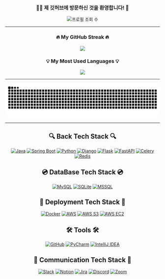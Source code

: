<div align="center">
  <h3>👨‍💻 제 깃허브에 방문하신 것을 환영합니다! 🚀</h3>
  <img src="https://profile-counter.glitch.me/smiinii/count.svg?" alt="프로필 조회 수" />
</div>

---

<h3 align="center">🔥 My GitHub Streak 🔥</h3>
<p align="center">
  <a href="https://github.com/smiinii">
    <img align="center" src="https://github-readme-streak-stats.herokuapp.com/?user=smiinii&theme=radical&center=true" />
  </a>
</p>

<h3 align="center">💡 My Most Used Languages 💡</h3>
<p align="center">
  <a href="https://github.com/smiinii">
    <img align="center" src="https://github-readme-stats.vercel.app/api/top-langs/?username=smiinii&layout=compact&show_icons=true&show_owner=false&hide_title=false&theme=radical&hide=" />
  </a>
</p>

---

<img src="https://raw.githubusercontent.com/smiinii/smiinii/output/snake.svg" alt="Snake animation" />

---

<h2 align="center">🔍 Back Tech Stack 🔍</h2>
<p align="center">
  <a href="#"><img src="https://img.shields.io/badge/Java-007396?style=for-the-badge&logo=java&logoColor=white" alt="Java" /></a>
  <a href="#"><img src="https://img.shields.io/badge/SpringBoot-6DB33F?style=for-the-badge&logo=spring&logoColor=white" alt="Spring Boot" /></a>
  <a href="#"><img src="https://img.shields.io/badge/Python-3776AB?style=for-the-badge&logo=python&logoColor=white" alt="Python" /></a>
  <a href="#"><img src="https://img.shields.io/badge/Django-092E20?style=for-the-badge&logo=django&logoColor=white" alt="Django" /></a>
  <a href="#"><img src="https://img.shields.io/badge/Flask-000000?style=for-the-badge&logo=flask&logoColor=white" alt="Flask" /></a>
  <a href="#"><img src="https://img.shields.io/badge/FastAPI-009688?style=for-the-badge&logo=fastapi&logoColor=white" alt="FastAPI" /></a>
  <a href="#"><img src="https://img.shields.io/badge/Celery-3788C1?style=for-the-badge&logo=celery&logoColor=white" alt="Celery" /></a>
  <a href="#"><img src="https://img.shields.io/badge/Redis-DC382D?style=for-the-badge&logo=redis&logoColor=white" alt="Redis" /></a>
</p>

<h2 align="center">💿 DataBase Tech Stack 💿</h2>
<p align="center">
  <a href="#"><img src="https://img.shields.io/badge/MySQL-4479A1?style=for-the-badge&logo=mysql&logoColor=white" alt="MySQL" /></a>
  <a href="#"><img src="https://img.shields.io/badge/SQLite-003B57?style=for-the-badge&logo=sqlite&logoColor=white" alt="SQLite" /></a>
  <a href="#"><img src="https://img.shields.io/badge/Microsoft%20SQL%20Server-CC2927?style=for-the-badge&logo=microsoft-sql-server&logoColor=white" alt="MSSQL" /></a>
</p>


<h2 align="center">🚀 Deployment Tech Stack 🚀</h2>
<p align="center">
  <a href="#"><img src="https://img.shields.io/badge/Docker-2496ED?style=for-the-badge&logo=docker&logoColor=white" alt="Docker" /></a>
  <a href="#"><img src="https://img.shields.io/badge/AWS-232F3E?style=for-the-badge&logo=amazon-aws&logoColor=white" alt="AWS" /></a>
  <a href="#"><img src="https://img.shields.io/badge/AWS_S3-569A31?style=for-the-badge&logo=amazon-aws&logoColor=white" alt="AWS S3" /></a>
  <a href="#"><img src="https://img.shields.io/badge/AWS_EC2-FF9900?style=for-the-badge&logo=amazon-aws&logoColor=white" alt="AWS EC2" /></a>
</p>

<h2 align="center">🛠 Tools 🛠</h2>
<p align="center">
  <a href="#"><img src="https://img.shields.io/badge/GitHub-181717?style=for-the-badge&logo=github&logoColor=white" alt="GitHub" /></a>
  <a href="#"><img src="https://img.shields.io/badge/PyCharm-000000?style=for-the-badge&logo=pycharm&logoColor=white" alt="PyCharm" /></a>
  <a href="#"><img src="https://img.shields.io/badge/IntelliJ%20IDEA-000000?style=for-the-badge&logo=intellij-idea&logoColor=white" alt="IntelliJ IDEA" /></a>
</p>

<h2 align="center">💬 Communication Tech Stack 💬</h2>
<p align="center">
  <a href="#"><img src="https://img.shields.io/badge/Slack-4A154B?style=for-the-badge&logo=slack&logoColor=white" alt="Slack" /></a>
  <a href="#"><img src="https://img.shields.io/badge/Notion-000000?style=for-the-badge&logo=notion&logoColor=white" alt="Notion" /></a>
  <a href="#"><img src="https://img.shields.io/badge/Jira-0052CC?style=for-the-badge&logo=jira&logoColor=white" alt="Jira" /></a>
  <a href="#"><img src="https://img.shields.io/badge/Discord-7289DA?style=for-the-badge&logo=discord&logoColor=white" alt="Discord" /></a>
  <a href="#"><img src="https://img.shields.io/badge/Zoom-2D8CFF?style=for-the-badge&logo=zoom&logoColor=white" alt="Zoom" /></a>
</p>



<!--
<h3 align="center">💡 My Git Stats 💡</h3>
<p align="center">
  <a href="https://github.com/smiinii">
    <img align="center" src="https://github-readme-stats.vercel.app/api?username=smiinii&hide=&hide_title=false&show_icons=true&include_all_commits=true&theme=radical" />
  </a>
</p>
-->
